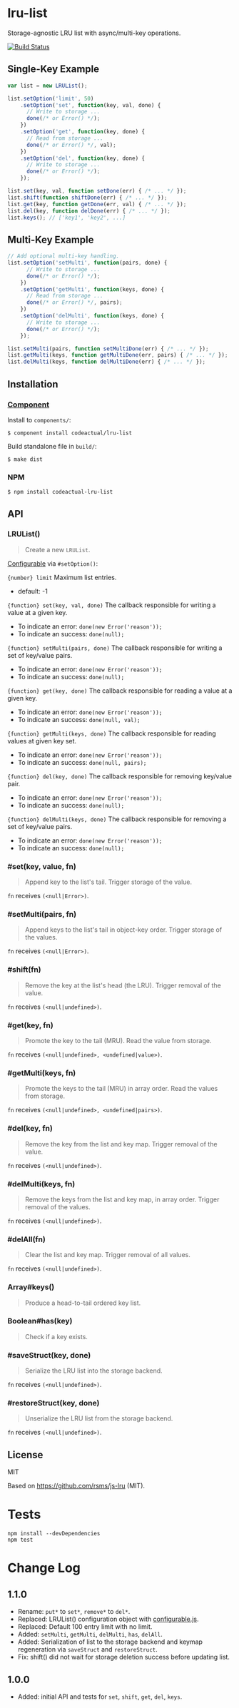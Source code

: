 # lru-list

Storage-agnostic LRU list with async/multi-key operations.

[![Build Status](https://travis-ci.org/codeactual/lru-list.png)](https://travis-ci.org/codeactual/lru-list)

## Single-Key Example

```js
var list = new LRUList();

list.setOption('limit', 50)
    .setOption('set', function(key, val, done) {
      // Write to storage ...
      done(/* or Error() */);
    })
    .setOption('get', function(key, done) {
      // Read from storage ...
      done(/* or Error() */, val);
    })
    .setOption('del', function(key, done) {
      // Write to storage ...
      done(/* or Error() */);
    });

list.set(key, val, function setDone(err) { /* ... */ });
list.shift(function shiftDone(err) { /* ... */ });
list.get(key, function getDone(err, val) { /* ... */ });
list.del(key, function delDone(err) { /* ... */ });
list.keys(); // ['key1', 'key2', ...]
```

## Multi-Key Example

```js
// Add optional multi-key handling.
list.setOption('setMulti', function(pairs, done) {
      // Write to storage ...
      done(/* or Error() */);
    })
    .setOption('getMulti', function(keys, done) {
      // Read from storage ...
      done(/* or Error() */, pairs);
    })
    .setOption('delMulti', function(keys, done) {
      // Write to storage ...
      done(/* or Error() */);
    });

list.setMulti(pairs, function setMultiDone(err) { /* ... */ });
list.getMulti(keys, function getMultiDone(err, pairs) { /* ... */ });
list.delMulti(keys, function delMultiDone(err) { /* ... */ });
```

## Installation

### [Component](https://github.com/component/component)

Install to `components/`:

    $ component install codeactual/lru-list

Build standalone file in `build/`:

    $ make dist

### NPM

    $ npm install codeactual-lru-list

## API

### LRUList()

> Create a new `LRUList`.

[Configurable](https://github.com/visionmedia/configurable.js) via `#setOption()`:

`{number} limit` Maximum list entries.

* default: -1

`{function} set(key, val, done)` The callback responsible for writing a value at a given key.

* To indicate an error: `done(new Error('reason'));`
* To indicate an success: `done(null);`

`{function} setMulti(pairs, done)` The callback responsible for writing a set of key/value pairs.

* To indicate an error: `done(new Error('reason'));`
* To indicate an success: `done(null);`

`{function} get(key, done)` The callback responsible for reading a value at a given key.

* To indicate an error: `done(new Error('reason'));`
* To indicate an success: `done(null, val);`

`{function} getMulti(keys, done)` The callback responsible for reading values at given key set.

* To indicate an error: `done(new Error('reason'));`
* To indicate an success: `done(null, pairs);`

`{function} del(key, done)` The callback responsible for removing key/value pair.

* To indicate an error: `done(new Error('reason'));`
* To indicate an success: `done(null);`

`{function} delMulti(keys, done)` The callback responsible for removing a set of key/value pairs.

* To indicate an error: `done(new Error('reason'));`
* To indicate an success: `done(null);`

### #set(key, value, fn)

> Append key to the list's tail. Trigger storage of the value.

`fn` receives `(<null|Error>)`.

### #setMulti(pairs, fn)

> Append keys to the list's tail in object-key order. Trigger storage of the values.

`fn` receives `(<null|Error>)`.

### #shift(fn)

> Remove the key at the list's head (the LRU). Trigger removal of the value.

`fn` receives `(<null|undefined>)`.

### #get(key, fn)

> Promote the key to the tail (MRU). Read the value from storage.

`fn` receives `(<null|undefined>, <undefined|value>)`.

### #getMulti(keys, fn)

> Promote the keys to the tail (MRU) in array order. Read the values from storage.

`fn` receives `(<null|undefined>, <undefined|pairs>)`.

### #del(key, fn)

> Remove the key from the list and key map. Trigger removal of the value.

`fn` receives `(<null|undefined>)`.

### #delMulti(keys, fn)

> Remove the keys from the list and key map, in array order. Trigger removal of the values.

`fn` receives `(<null|undefined>)`.

### #delAll(fn)

> Clear the list and key map. Trigger removal of all values.

`fn` receives `(<null|undefined>)`.

### Array#keys()

> Produce a head-to-tail ordered key list.

### Boolean#has(key)

> Check if a key exists.

### #saveStruct(key, done)

> Serialize the LRU list into the storage backend.

`fn` receives `(<null|undefined>)`.

### #restoreStruct(key, done)

> Unserialize the LRU list from the storage backend.

`fn` receives `(<null|undefined>)`.

## License

  MIT

  Based on https://github.com/rsms/js-lru (MIT).

# Tests

```
npm install --devDependencies
npm test
```

# Change Log

## 1.1.0

* Rename: `put*` to `set*`, `remove*` to `del*`.
* Replaced: LRUList() configuration object with [configurable.js](https://github.com/visionmedia/configurable.js/).
* Replaced: Default 100 entry limit with no limit.
* Added: `setMulti`,  `getMulti`, `delMulti`, `has`, `delAll`.
* Added: Serialization of list to the storage backend and keymap regeneration via `saveStruct` and `restoreStruct`.
* Fix: shift() did not wait for storage deletion success before updating list.

## 1.0.0

* Added: initial API and tests for `set`, `shift`, `get`, `del`, `keys`.
